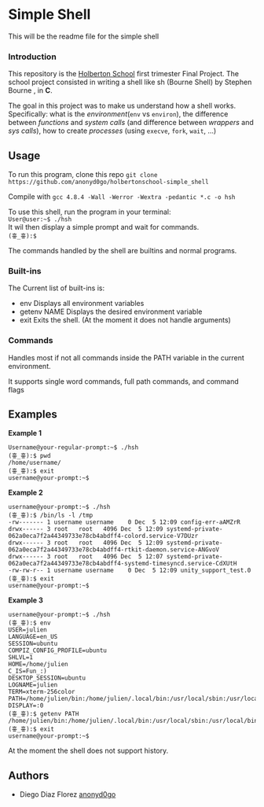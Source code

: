# Simple Shell
This will be the readme file for the simple shell

### Introduction
This repository is the [Holberton School](https://www.holbertonschool.com/) first trimester Final Project. The school project consisted in writing a shell like sh (Bourne Shell) by Stephen Bourne  , in **C**.

The goal in this project was to make us understand how a shell works. Specifically: what is the *environment*(`env` vs `environ`), the difference between *functions* and *system calls* (and difference between *wrappers* and *sys calls*), how to create *processes* (using `execve`, `fork`, `wait`, ...)

## Usage
To run this program, clone this repo
`git clone https://github.com/anonyd0go/holbertonschool-simple_shell`

Compile with
`gcc 4.8.4 -Wall -Werror -Wextra -pedantic *.c -o hsh`

To use this shell, run the program in your terminal:    
`User@user:~$ ./hsh`  
It wil then display a simple prompt and wait for commands.  
`(흫_흫):$ `

The commands handled by the shell are builtins and normal programs.
### Built-ins
The Current list of built-ins is:
* env
Displays all environment variables
* getenv NAME
Displays the desired environment variable
* exit
Exits the shell. (At the moment it does not handle arguments)

### Commands
Handles most if not all commands inside the PATH variable
in the current environment.

It supports single word commands, full path commands, and command flags

## Examples
**Example 1**
```
Username@your-regular-prompt:~$ ./hsh
(흫_흫):$ pwd
/home/username/
(흫_흫):$ exit
username@your-prompt:~$
```
**Example 2**
```
username@your-prompt:~$ ./hsh
(흫_흫):$ /bin/ls -l /tmp 
-rw------- 1 username username    0 Dec  5 12:09 config-err-aAMZrR
drwx------ 3 root   root   4096 Dec  5 12:09 systemd-private-062a0eca7f2a44349733e78cb4abdff4-colord.service-V7DUzr
drwx------ 3 root   root   4096 Dec  5 12:09 systemd-private-062a0eca7f2a44349733e78cb4abdff4-rtkit-daemon.service-ANGvoV
drwx------ 3 root   root   4096 Dec  5 12:07 systemd-private-062a0eca7f2a44349733e78cb4abdff4-systemd-timesyncd.service-CdXUtH
-rw-rw-r-- 1 username username    0 Dec  5 12:09 unity_support_test.0
(흫_흫):$ exit
username@your-prompt:~$
```
**Example 3**
```
username@your-prompt:~$ ./hsh
(흫_흫):$ env
USER=julien
LANGUAGE=en_US
SESSION=ubuntu
COMPIZ_CONFIG_PROFILE=ubuntu
SHLVL=1
HOME=/home/julien
C_IS=Fun_:)
DESKTOP_SESSION=ubuntu
LOGNAME=julien
TERM=xterm-256color
PATH=/home/julien/bin:/home/julien/.local/bin:/usr/local/sbin:/usr/local/bin:/usr/sbin:/usr/bin:/sbin:/bin:/usr/games:/usr/local/games:/snap/bin
DISPLAY=:0
(흫_흫):$ getenv PATH
/home/julien/bin:/home/julien/.local/bin:/usr/local/sbin:/usr/local/bin:/usr/sbin:/usr/bin:/sbin:/bin:/usr/games:/usr/local/games:/snap/bin
(흫_흫):$ exit
username@your-prompt:~$ 

```

At the moment the shell does not support history.

## Authors
* Diego Diaz Florez [anonyd0go](https://github.com/anonyd0go)